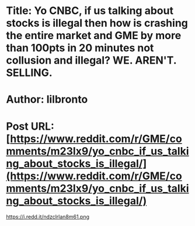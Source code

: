 # Title: Yo CNBC, if us talking about stocks is illegal then how is crashing the entire market and GME by more than 100pts in 20 minutes not collusion and illegal? WE. AREN'T. SELLING.
# Author: lilbronto
# Post URL: [https://www.reddit.com/r/GME/comments/m23lx9/yo_cnbc_if_us_talking_about_stocks_is_illegal/](https://www.reddit.com/r/GME/comments/m23lx9/yo_cnbc_if_us_talking_about_stocks_is_illegal/)


https://i.redd.it/ndzclrlan8m61.png